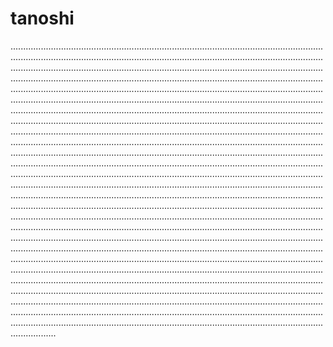 # tanoshi

......................................................................................................................................................................................................................................................................................................................................................................................................................................................................................................................................................................................................................................................................................................................................................................................................................................................................................................................................................................................................................................................................................................................................................................................................................................................................................................................................................................................................................................................................................................................................................................................................................................................................................................................................................................................................................................................................................................................................................................................................................................................................................................................................................................................................................................................................................................................................................................................................................................................................................................................................................................................................................................................................................................................................................................................................................................................................................................................................................................................................................................................................................................................................................................................................................................................................................................................................................................................................................................................................................................